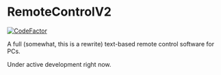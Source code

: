 # RemoteControlV2
[![CodeFactor](https://www.codefactor.io/repository/github/adryzz/remotecontrolv2/badge)](https://www.codefactor.io/repository/github/adryzz/remotecontrolv2)

A full (somewhat, this is a rewrite) text-based remote control software for PCs.

Under active development right now.
